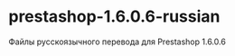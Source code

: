 prestashop-1.6.0.6-russian
==========================
Файлы русскоязычного перевода для Prestashop 1.6.0.6
